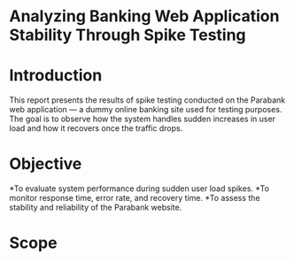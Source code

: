# Analyzing Banking Web Application Stability Through Spike Testing

# Introduction
This report presents the results of spike testing conducted on the Parabank web application — a dummy online banking site used for testing purposes. The goal is to observe how the system handles sudden increases in user load and how it recovers once the traffic drops.
# Objective
*To evaluate system performance during sudden user load spikes.
*To monitor response time, error rate, and recovery time.
*To assess the stability and reliability of the Parabank website.
# Scope
